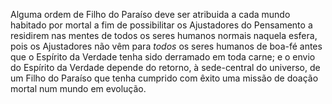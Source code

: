 ﻿Alguma ordem de Filho do Paraíso deve ser atribuida a cada mundo habitado por mortal a fim de possibilitar os Ajustadores do Pensamento a residirem nas mentes de todos os seres humanos normais naquela esfera, pois os Ajustadores não vêm para <I> todos</I> os seres humanos de boa-fé antes que o Espírito da Verdade tenha sido derramado em toda carne; e o envio do Espírito da Verdade depende do retorno, à sede-central do universo, de um Filho do Paraíso que tenha cumprido com êxito uma missão de doação mortal num mundo em evolução.